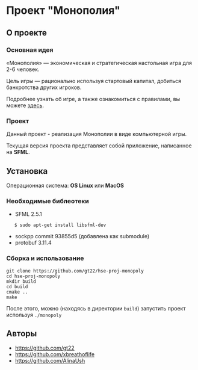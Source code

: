 # Проект "Монополия" 
## О проекте
### Основная идея
«Монополия» — экономическая и стратегическая настольная игра для 2-6 человек.

Цель игры — рационально используя стартовый капитал, добиться банкротства других игроков.

Подробнее узнать об игре, а также ознакомиться с правилами, вы можете [здесь](https://www.keft.ru/help/mnp/rules).

### Проект
Данный проект - реализация Монополии в виде компьютерной игры.

Текущая версия проекта представляет собой приложение, написанное на **SFML**. 
## Установка
Операционная система: **OS Linux** или **MacOS**
### Необходимые библеотеки
* SFML 2.5.1
 ```
    $ sudo apt-get install libsfml-dev
 ```
* sockpp commit 93855d5 (добавлена как submodule)
* protobuf 3.11.4


### Сборка и использование
```shell script
git clone https://github.com/gt22/hse-proj-monopoly
cd hse-proj-monopoly
mkdir build
cd build
cmake ..
make
```

После этого, можно (находясь в директории `build`) запустить проект используя `./monopoly`


## Авторы
* https://github.com/gt22
* https://github.com/xbreathoflife
* https://github.com/AlinaUsh
